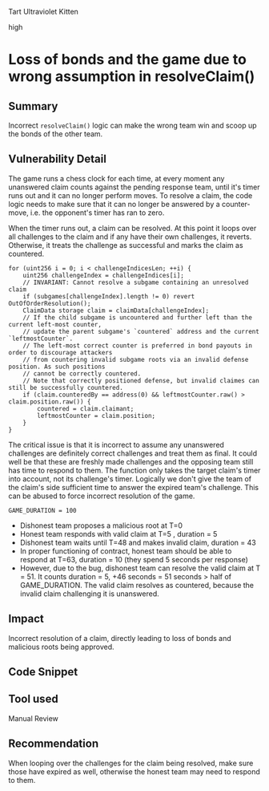 Tart Ultraviolet Kitten

high

# Loss of bonds and the game due to wrong assumption in resolveClaim()

## Summary

Incorrect `resolveClaim()` logic can make the wrong team win and scoop up the bonds of the other team.

## Vulnerability Detail

The game runs a chess clock for each time, at every moment any unanswered claim counts against the pending response team, until it's timer runs out and it can no longer perform moves. To resolve a claim, the code logic needs to make sure that it can no longer be answered by a counter-move, i.e. the opponent's timer has ran to zero.

When the timer runs out, a claim can be resolved. At this point it loops over all challenges to the claim and if any have their own challenges, it reverts. Otherwise, it treats the challenge as successful and marks the claim as countered.

```solidity
for (uint256 i = 0; i < challengeIndicesLen; ++i) {
    uint256 challengeIndex = challengeIndices[i];
    // INVARIANT: Cannot resolve a subgame containing an unresolved claim
    if (subgames[challengeIndex].length != 0) revert OutOfOrderResolution();
    ClaimData storage claim = claimData[challengeIndex];
    // If the child subgame is uncountered and further left than the current left-most counter,
    // update the parent subgame's `countered` address and the current `leftmostCounter`.
    // The left-most correct counter is preferred in bond payouts in order to discourage attackers
    // from countering invalid subgame roots via an invalid defense position. As such positions
    // cannot be correctly countered.
    // Note that correctly positioned defense, but invalid claimes can still be successfully countered.
    if (claim.counteredBy == address(0) && leftmostCounter.raw() > claim.position.raw()) {
        countered = claim.claimant;
        leftmostCounter = claim.position;
    }
}
```


The critical issue is that it is incorrect to assume any unanswered challenges are definitely correct challenges and treat them as final. It could well be that these are freshly made challenges and the opposing team still has time to respond to them. The function only takes the target claim's timer into account, not its challenge's timer. Logically we don't give the team of the claim's side sufficient time to answer the expired team's challenge. This can be abused to force incorrect resolution of the game.

`GAME_DURATION = 100`

- Dishonest team proposes a malicious root at T=0
- Honest team responds with valid claim at T=5 , duration = 5
- Dishonest team waits until T=48 and makes invalid claim, duration = 43
- In proper functioning of contract, honest team should be able to respond at T=63, duration = 10 (they spend 5 seconds per response)
- However, due to the bug, dishonest team can resolve the valid claim at T = 51. It counts duration = 5, +46 seconds = 51 seconds > half of GAME_DURATION. The valid claim resolves as countered, because the invalid claim challenging it is unanswered.

## Impact

Incorrect resolution of a claim, directly leading to loss of bonds and malicious roots being approved.

## Code Snippet

## Tool used

Manual Review

## Recommendation

When looping over the challenges for the claim being resolved, make sure those have expired as well, otherwise the honest team may need to respond to them.